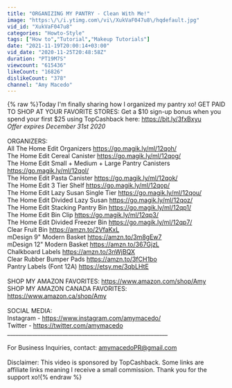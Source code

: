 ```yaml
---
title: "ORGANIZING MY PANTRY - Clean With Me!"
image: "https:\/\/i.ytimg.com\/vi\/XukVaF047u8\/hqdefault.jpg"
vid_id: "XukVaF047u8"
categories: "Howto-Style"
tags: ["How to","Tutorial","Makeup Tutorials"]
date: "2021-11-19T20:00:14+03:00"
vid_date: "2020-11-25T20:48:58Z"
duration: "PT19M7S"
viewcount: "615436"
likeCount: "16826"
dislikeCount: "378"
channel: "Amy Macedo"
---
```

{% raw %}Today I'm finally sharing how I organized my pantry xo! GET PAID TO SHOP AT YOUR FAVORITE STORES: Get a $10 sign-up bonus when you spend your first $25 using TopCashback here: <a rel="nofollow" target="blank" href="https://bit.ly/3fxBxyu">https://bit.ly/3fxBxyu</a><br />*Offer expires December 31st 2020*<br /><br />ORGANIZERS:<br />All The Home Edit Organizers <a rel="nofollow" target="blank" href="https://go.magik.ly/ml/12qoh/">https://go.magik.ly/ml/12qoh/</a><br />The Home Edit Cereal Canister <a rel="nofollow" target="blank" href="https://go.magik.ly/ml/12qog/">https://go.magik.ly/ml/12qog/</a><br />The Home Edit Small + Medium + Large Pantry Canisters <a rel="nofollow" target="blank" href="https://go.magik.ly/ml/12qol/">https://go.magik.ly/ml/12qol/</a><br />The Home Edit Pasta Canister <a rel="nofollow" target="blank" href="https://go.magik.ly/ml/12qok/">https://go.magik.ly/ml/12qok/</a><br />The Home Edit 3 Tier Shelf <a rel="nofollow" target="blank" href="https://go.magik.ly/ml/12qop/">https://go.magik.ly/ml/12qop/</a><br />The Home Edit Lazy Susan Single Tier <a rel="nofollow" target="blank" href="https://go.magik.ly/ml/12qou/">https://go.magik.ly/ml/12qou/</a><br />The Home Edit Divided Lazy Susan <a rel="nofollow" target="blank" href="https://go.magik.ly/ml/12qoz/">https://go.magik.ly/ml/12qoz/</a><br />The Home Edit Stacking Pantry Bin <a rel="nofollow" target="blank" href="https://go.magik.ly/ml/12qp1/">https://go.magik.ly/ml/12qp1/</a><br />The Home Edit Bin Clip <a rel="nofollow" target="blank" href="https://go.magik.ly/ml/12qp3/">https://go.magik.ly/ml/12qp3/</a><br />The Home Edit Divided Freezer Bin <a rel="nofollow" target="blank" href="https://go.magik.ly/ml/12qp7/">https://go.magik.ly/ml/12qp7/</a><br />Clear Fruit Bin <a rel="nofollow" target="blank" href="https://amzn.to/2VfaKxL">https://amzn.to/2VfaKxL</a><br />mDesign 9&quot; Modern Basket <a rel="nofollow" target="blank" href="https://amzn.to/3m8gEw7">https://amzn.to/3m8gEw7</a><br />mDesign 12&quot; Modern Basket <a rel="nofollow" target="blank" href="https://amzn.to/367GjzL">https://amzn.to/367GjzL</a><br />Chalkboard Labels <a rel="nofollow" target="blank" href="https://amzn.to/3nWjBQX">https://amzn.to/3nWjBQX</a><br />Clear Rubber Bumper Pads <a rel="nofollow" target="blank" href="https://amzn.to/3fCH1bo">https://amzn.to/3fCH1bo</a><br />Pantry Labels (Font 12A) <a rel="nofollow" target="blank" href="https://etsy.me/3qbLHtE">https://etsy.me/3qbLHtE</a><br /><br />SHOP MY AMAZON FAVORITES: <a rel="nofollow" target="blank" href="https://www.amazon.com/shop/Amy">https://www.amazon.com/shop/Amy</a><br />SHOP MY AMAZON CANADA FAVORITES: <a rel="nofollow" target="blank" href="https://www.amazon.ca/shop/Amy">https://www.amazon.ca/shop/Amy</a><br /><br />SOCIAL MEDIA:<br />Instagram - <a rel="nofollow" target="blank" href="https://www.instagram.com/amymacedo/">https://www.instagram.com/amymacedo/</a><br />Twitter - <a rel="nofollow" target="blank" href="https://twitter.com/amymacedo">https://twitter.com/amymacedo</a><br />__________________________________________________________<br /><br />For Business Inquiries, contact: amymacedoPR@gmail.com<br /><br />Disclaimer: This video is sponsored by TopCashback. Some links are affiliate links meaning I receive a small commission. Thank you for the support xo!{% endraw %}
